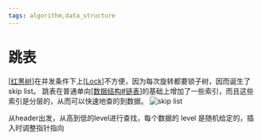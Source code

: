 ```yaml
---
tags: algorithm,data_structure
---
```

# 跳表

[[红黑树]]在并发条件下上[[Lock]]不方便，因为每次旋转都要锁子树，因而诞生了 skip list。
跳表在普通单向[[数据结构#链表]]的基础上增加了一些索引，而且这些索引是分层的，从而可以快速地查的到数据。
![skip list](https://pic2.zhimg.com/80/v2-a78099a1347aa36d2599a6d78849a4ad_1440w.jpg)

从header出发，从高到低的level进行查找，每个数据的 level 是随机给定的，插入时调整指针指向

[//begin]: # "Autogenerated link references for markdown compatibility"
[红黑树]: data_structure/红黑树.md "红黑树"
[Lock]: <../operating system/Lock.md> "Lock"
[数据结构#链表]: 数据结构.md "数据结构"
[//end]: # "Autogenerated link references"
